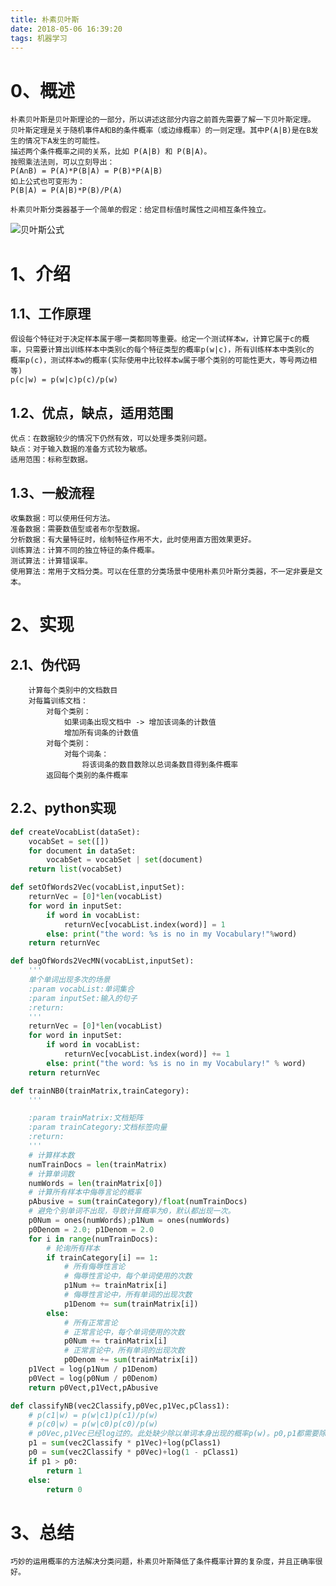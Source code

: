 ```yaml
---
title: 朴素贝叶斯
date: 2018-05-06 16:39:20
tags: 机器学习
---
```

0、概述
========
	朴素贝叶斯是贝叶斯理论的一部分，所以讲述这部分内容之前首先需要了解一下贝叶斯定理。
	贝叶斯定理是关于随机事件A和B的条件概率（或边缘概率）的一则定理。其中P(A|B)是在B发
	生的情况下A发生的可能性。
	描述两个条件概率之间的关系，比如 P(A|B) 和 P(B|A)。
	按照乘法法则，可以立刻导出：
	P(A∩B) = P(A)*P(B|A) = P(B)*P(A|B)
	如上公式也可变形为：
	P(B|A) = P(A|B)*P(B)/P(A)
	
	朴素贝叶斯分类器基于一个简单的假定：给定目标值时属性之间相互条件独立。
![贝叶斯公式](https://gss3.bdstatic.com/7Po3dSag_xI4khGkpoWK1HF6hhy/baike/c0%3Dbaike80%2C5%2C5%2C80%2C26/sign=28ccd0787e310a55d029d6a6d62c28cc/5243fbf2b21193136f84b53b62380cd790238d72.jpg)


1、介绍
=========

1.1、工作原理
-------------
	假设每个特征对于决定样本属于哪一类都同等重要。给定一个测试样本w，计算它属于c的概
	率，只需要计算出训练样本中类别c的每个特征类型的概率p(w|c)，所有训练样本中类别c的
	概率p(c)，测试样本w的概率(实际使用中比较样本w属于哪个类别的可能性更大，等号两边相等)
	p(c|w) = p(w|c)p(c)/p(w)

1.2、优点，缺点，适用范围
------------------------
    优点：在数据较少的情况下仍然有效，可以处理多类别问题。
    缺点：对于输入数据的准备方式较为敏感。
    适用范围：标称型数据。
1.3、一般流程
-------------
    收集数据：可以使用任何方法。
    准备数据：需要数值型或者布尔型数据。
    分析数据：有大量特征时，绘制特征作用不大，此时使用直方图效果更好。
    训练算法：计算不同的独立特征的条件概率。
    测试算法：计算错误率。
    使用算法：常用于文档分类。可以在任意的分类场景中使用朴素贝叶斯分类器，不一定非要是文本。
2、实现
=======
2.1、伪代码
-----------
```
	计算每个类别中的文档数目
	对每篇训练文档：
		对每个类别：
			如果词条出现文档中 -> 增加该词条的计数值
			增加所有词条的计数值
		对每个类别：
			对每个词条：
				将该词条的数目数除以总词条数目得到条件概率
		返回每个类别的条件概率
```
2.2、python实现
---------------
```python
def createVocabList(dataSet):
    vocabSet = set([])
    for document in dataSet:
        vocabSet = vocabSet | set(document)
    return list(vocabSet)

def setOfWords2Vec(vocabList,inputSet):
    returnVec = [0]*len(vocabList)
    for word in inputSet:
        if word in vocabList:
            returnVec[vocabList.index(word)] = 1
        else: print("the word: %s is no in my Vocabulary!"%word)
    return returnVec

def bagOfWords2VecMN(vocabList,inputSet):
    '''
    单个单词出现多次的场景
    :param vocabList:单词集合
    :param inputSet:输入的句子
    :return:
    '''
    returnVec = [0]*len(vocabList)
    for word in inputSet:
        if word in vocabList:
            returnVec[vocabList.index(word)] += 1
        else: print("the word: %s is no in my Vocabulary!" % word)
    return returnVec

def trainNB0(trainMatrix,trainCategory):
    '''

    :param trainMatrix:文档矩阵
    :param trainCategory:文档标签向量
    :return:
    '''
    # 计算样本数
    numTrainDocs = len(trainMatrix)
    # 计算单词数
    numWords = len(trainMatrix[0])
    # 计算所有样本中侮辱言论的概率
    pAbusive = sum(trainCategory)/float(numTrainDocs)
    # 避免个别单词不出现，导致计算概率为0，默认都出现一次。
    p0Num = ones(numWords);p1Num = ones(numWords)
    p0Denom = 2.0; p1Denom = 2.0
    for i in range(numTrainDocs):
        # 轮询所有样本
        if trainCategory[i] == 1:
            # 所有侮辱性言论
            # 侮辱性言论中，每个单词使用的次数
            p1Num += trainMatrix[i]
            # 侮辱性言论中，所有单词的出现次数
            p1Denom += sum(trainMatrix[i])
        else:
            # 所有正常言论
            # 正常言论中，每个单词使用的次数
            p0Num += trainMatrix[i]
            # 正常言论中，所有单词的出现次数
            p0Denom += sum(trainMatrix[i])
    p1Vect = log(p1Num / p1Denom)
    p0Vect = log(p0Num / p0Denom)
    return p0Vect,p1Vect,pAbusive

def classifyNB(vec2Classify,p0Vec,p1Vec,pClass1):
    # p(c1|w) = p(w|c1)p(c1)/p(w)
    # p(c0|w) = p(w|c0)p(c0)/p(w)
    # p0Vec,p1Vec已经log过的。此处缺少除以单词本身出现的概率p(w)。p0,p1都需要除以p(w)可约去
    p1 = sum(vec2Classify * p1Vec)+log(pClass1)
    p0 = sum(vec2Classify * p0Vec)+log(1 - pClass1)
    if p1 > p0:
        return 1
    else:
        return 0
```
3、总结
======
	巧妙的运用概率的方法解决分类问题，朴素贝叶斯降低了条件概率计算的复杂度，并且正确率很好。